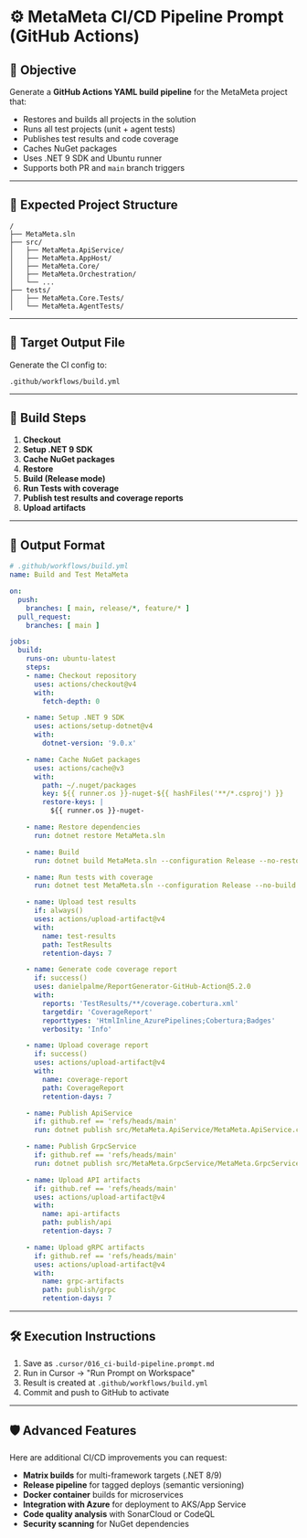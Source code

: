 # ⚙️ MetaMeta CI/CD Pipeline Prompt (GitHub Actions)

## 🎯 Objective
Generate a **GitHub Actions YAML build pipeline** for the MetaMeta project that:

- Restores and builds all projects in the solution
- Runs all test projects (unit + agent tests)
- Publishes test results and code coverage
- Caches NuGet packages
- Uses .NET 9 SDK and Ubuntu runner
- Supports both PR and `main` branch triggers

---

## 🧱 Expected Project Structure

```
/
├── MetaMeta.sln
├── src/
│   ├── MetaMeta.ApiService/
│   ├── MetaMeta.AppHost/
│   ├── MetaMeta.Core/
│   ├── MetaMeta.Orchestration/
│   └── ...
├── tests/
│   ├── MetaMeta.Core.Tests/
│   └── MetaMeta.AgentTests/
```

---

## 📁 Target Output File

Generate the CI config to:
```
.github/workflows/build.yml
```

---

## 🔧 Build Steps

1. **Checkout**
2. **Setup .NET 9 SDK**
3. **Cache NuGet packages**
4. **Restore**
5. **Build (Release mode)**
6. **Run Tests with coverage**
7. **Publish test results and coverage reports**
8. **Upload artifacts**

---

## 🧪 Output Format

```yaml
# .github/workflows/build.yml
name: Build and Test MetaMeta

on:
  push:
    branches: [ main, release/*, feature/* ]
  pull_request:
    branches: [ main ]

jobs:
  build:
    runs-on: ubuntu-latest
    steps:
    - name: Checkout repository
      uses: actions/checkout@v4
      with:
        fetch-depth: 0

    - name: Setup .NET 9 SDK
      uses: actions/setup-dotnet@v4
      with:
        dotnet-version: '9.0.x'

    - name: Cache NuGet packages
      uses: actions/cache@v3
      with:
        path: ~/.nuget/packages
        key: ${{ runner.os }}-nuget-${{ hashFiles('**/*.csproj') }}
        restore-keys: |
          ${{ runner.os }}-nuget-

    - name: Restore dependencies
      run: dotnet restore MetaMeta.sln

    - name: Build
      run: dotnet build MetaMeta.sln --configuration Release --no-restore

    - name: Run tests with coverage
      run: dotnet test MetaMeta.sln --configuration Release --no-build --logger "trx;LogFileName=testresults.trx" --collect:"XPlat Code Coverage" --results-directory ./TestResults

    - name: Upload test results
      if: always()
      uses: actions/upload-artifact@v4
      with:
        name: test-results
        path: TestResults
        retention-days: 7

    - name: Generate code coverage report
      if: success()
      uses: danielpalme/ReportGenerator-GitHub-Action@5.2.0
      with:
        reports: 'TestResults/**/coverage.cobertura.xml'
        targetdir: 'CoverageReport'
        reporttypes: 'HtmlInline_AzurePipelines;Cobertura;Badges'
        verbosity: 'Info'

    - name: Upload coverage report
      if: success()
      uses: actions/upload-artifact@v4
      with:
        name: coverage-report
        path: CoverageReport
        retention-days: 7

    - name: Publish ApiService
      if: github.ref == 'refs/heads/main'
      run: dotnet publish src/MetaMeta.ApiService/MetaMeta.ApiService.csproj -c Release -o publish/api --no-restore

    - name: Publish GrpcService
      if: github.ref == 'refs/heads/main'
      run: dotnet publish src/MetaMeta.GrpcService/MetaMeta.GrpcService.csproj -c Release -o publish/grpc --no-restore

    - name: Upload API artifacts
      if: github.ref == 'refs/heads/main'
      uses: actions/upload-artifact@v4
      with:
        name: api-artifacts
        path: publish/api
        retention-days: 7

    - name: Upload gRPC artifacts
      if: github.ref == 'refs/heads/main'
      uses: actions/upload-artifact@v4
      with:
        name: grpc-artifacts
        path: publish/grpc
        retention-days: 7
```

---

## 🛠 Execution Instructions

1. Save as `.cursor/016_ci-build-pipeline.prompt.md`
2. Run in Cursor → "Run Prompt on Workspace"
3. Result is created at `.github/workflows/build.yml`
4. Commit and push to GitHub to activate

---

## 🛡 Advanced Features

Here are additional CI/CD improvements you can request:

- **Matrix builds** for multi-framework targets (.NET 8/9)
- **Release pipeline** for tagged deploys (semantic versioning)
- **Docker container** builds for microservices
- **Integration with Azure** for deployment to AKS/App Service
- **Code quality analysis** with SonarCloud or CodeQL
- **Security scanning** for NuGet dependencies 